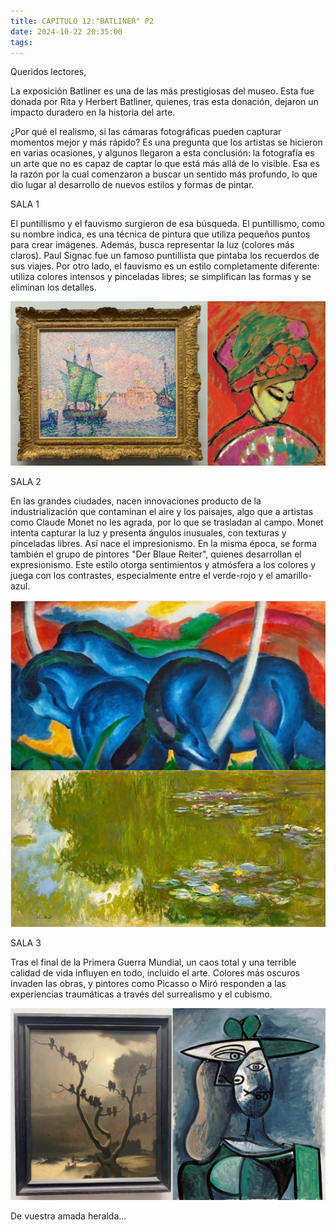 ```yaml
---
title: CAPÍTULO 12:"BATLINER" P2
date: 2024-10-22 20:35:00
tags:
---
```


Queridos lectores,

La exposición Batliner es una de las más prestigiosas del museo. Esta fue donada por Rita y Herbert Batliner, quienes, tras esta donación, dejaron un impacto duradero en la historia del arte.

¿Por qué el realismo, si las cámaras fotográficas pueden capturar momentos mejor y más rápido? Es una pregunta que los artistas se hicieron en varias ocasiones, y algunos llegaron a esta conclusión: la fotografía es un arte que no es capaz de captar lo que está más allá de lo visible. Esa es la razón por la cual comenzaron a buscar un sentido más profundo, lo que dio lugar al desarrollo de nuevos estilos y formas de pintar.

SALA 1

El puntillismo y el fauvismo surgieron de esa búsqueda. El puntillismo, como su nombre indica, es una técnica de pintura que utiliza pequeños puntos para crear imágenes. Además, busca representar la luz (colores más claros). Paul Signac fue un famoso puntillista que pintaba los recuerdos de sus viajes. Por otro lado, el fauvismo es un estilo completamente diferente: utiliza colores intensos y pinceladas libres; se simplifican las formas y se eliminan los detalles.

![puntillismo y fauvismo](/images/punandfau.png)

SALA 2

En las grandes ciudades, nacen innovaciones producto de la industrialización que contaminan el aire y los paisajes, algo que a artistas como Claude Monet no les agrada, por lo que se trasladan al campo. Monet intenta capturar la luz y presenta ángulos inusuales, con texturas y pinceladas libres. Así nace el impresionismo. En la misma época, se forma también el grupo de pintores "Der Blaue Reiter", quienes desarrollan el expresionismo. Este estilo otorga sentimientos y atmósfera a los colores y juega con los contrastes, especialmente entre el verde-rojo y el amarillo-azul.

![impresionismo y expresionismo](/images/exandim.png)

SALA 3

Tras el final de la Primera Guerra Mundial, un caos total y una terrible calidad de vida influyen en todo, incluido el arte. Colores más oscuros invaden las obras, y pintores como Picasso o Miró responden a las experiencias traumáticas a través del surrealismo y el cubismo.

![cubismo y surrealismo](/images/nachk.png)

De vuestra amada heralda…